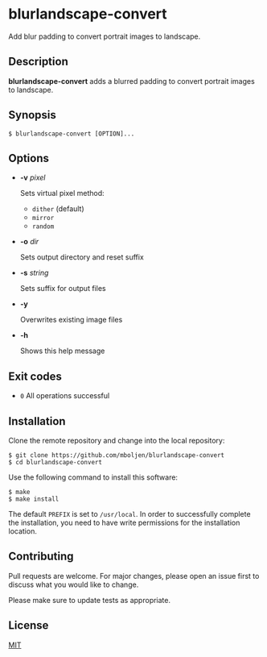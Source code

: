 # blurlandscape-convert

Add blur padding to convert portrait images to landscape.


## Description

**blurlandscape-convert** adds a blurred padding to convert portrait images to landscape.


## Synopsis

```console
$ blurlandscape-convert [OPTION]...
```


## Options

+ **-v** _pixel_

  Sets virtual pixel method:

  - `dither` (default)
  - `mirror`
  - `random`

+ **-o** _dir_

  Sets output directory and reset suffix

+ **-s** _string_

  Sets suffix for output files

+ **-y**

  Overwrites existing image files

+ **-h**

  Shows this help message


## Exit codes

+ `0` All operations successful


## Installation

Clone the remote repository and change into the local repository:

```console
$ git clone https://github.com/mboljen/blurlandscape-convert
$ cd blurlandscape-convert
```

Use the following command to install this software:

```console
$ make
$ make install
```

The default `PREFIX` is set to `/usr/local`.  In order to successfully complete the installation, you need to have write permissions for the installation location.


## Contributing

Pull requests are welcome. For major changes, please open an issue first to discuss what you would like to change.

Please make sure to update tests as appropriate.


## License

[MIT](https://choosealicense.com/licenses/mit/)
